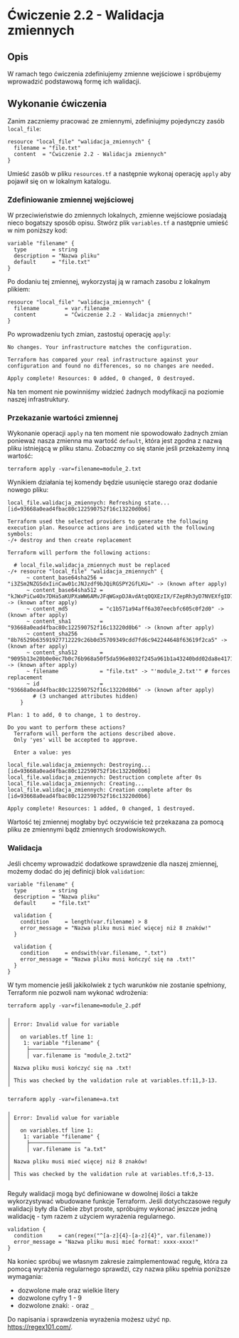 # Ćwiczenie 2.2 - Walidacja zmiennych
## Opis
W ramach tego ćwiczenia zdefiniujemy zmienne wejściowe i spróbujemy wprowadzić podstawową formę ich walidacji.

## Wykonanie ćwiczenia
Zanim zaczniemy pracować ze zmiennymi, zdefiniujmy pojedynczy zasób `local_file`:
```
resource "local_file" "walidacja_zmiennych" {
  filename = "file.txt"
  content  = "Ćwiczenie 2.2 - Walidacja zmiennych"
}
```
Umieść zasób w pliku `resources.tf` a następnie wykonaj operację `apply` aby pojawił się on w lokalnym katalogu.

### Zdefiniowanie zmiennej wejściowej
W przeciwieństwie do zmiennych lokalnych, zmienne wejściowe posiadają nieco bogatszy sposób opisu. Stwórz plik `variables.tf` a następnie umieść w nim poniższy kod:
```
variable "filename" {
  type        = string
  description = "Nazwa pliku"
  default     = "file.txt"
}
```
Po dodaniu tej zmiennej, wykorzystaj ją w ramach zasobu z lokalnym plikiem:
```
resource "local_file" "walidacja_zmiennych" {
  filename        = var.filename
  content         = "Ćwiczenie 2.2 - Walidacja zmiennych!"
}
```
Po wprowadzeniu tych zmian, zastostuj operację `apply`:
```
No changes. Your infrastructure matches the configuration.

Terraform has compared your real infrastructure against your configuration and found no differences, so no changes are needed.

Apply complete! Resources: 0 added, 0 changed, 0 destroyed.
```
Na ten moment nie powinniśmy widzieć żadnych modyfikacji na poziomie naszej infrastruktury.

### Przekazanie wartości zmiennej
Wykonanie operacji `apply` na ten moment nie spowodowało żadnych zmian ponieważ nasza zmienna ma wartość `default`, która jest zgodna z nazwą pliku istniejącą w pliku stanu. Zobaczmy co się stanie jeśli przekażemy inną wartość:
```
terraform apply -var=filename=module_2.txt
```
Wynikiem działania tej komendy będzie usunięcie starego oraz dodanie nowego pliku:
```
local_file.walidacja_zmiennych: Refreshing state... [id=93668a0ead4fbac80c122590752f16c13220d0b6]

Terraform used the selected providers to generate the following execution plan. Resource actions are indicated with the following symbols:
-/+ destroy and then create replacement

Terraform will perform the following actions:

  # local_file.walidacja_zmiennych must be replaced
-/+ resource "local_file" "walidacja_zmiennych" {
      ~ content_base64sha256 = "i3ZSm2NZGSdxIinCaw01cJNJzdf9bJQiRGSPY2GfLKU=" -> (known after apply)
      ~ content_base64sha512 = "kJWxPiCw4Ox7DHa5aKUPXaWW6AMvJFqWGxpDJAvdAtqOQXEzIX/FZepRh3yD7NVEXfgID74exRpY3oamc9NAug==" -> (known after apply)
      ~ content_md5          = "c1b571a94aff6a307eecbfc605c0f2d0" -> (known after apply)
      ~ content_sha1         = "93668a0ead4fbac80c122590752f16c13220d0b6" -> (known after apply)
      ~ content_sha256       = "8b76529b63591927712229c26b0d35709349cdd7fd6c942244648f63619f2ca5" -> (known after apply)
      ~ content_sha512       = "9095b13e20b0e0ec7b0c76b968a50f5da596e8032f245a961b1a43240bdd02da8e417133217fc565ea51877c83ecd5445df8080fbe1ec51a58de86a673d340ba" -> (known after apply)
      ~ filename             = "file.txt" -> "'module_2.txt'" # forces replacement
      ~ id                   = "93668a0ead4fbac80c122590752f16c13220d0b6" -> (known after apply)
        # (3 unchanged attributes hidden)
    }

Plan: 1 to add, 0 to change, 1 to destroy.

Do you want to perform these actions?
  Terraform will perform the actions described above.
  Only 'yes' will be accepted to approve.

  Enter a value: yes

local_file.walidacja_zmiennych: Destroying... [id=93668a0ead4fbac80c122590752f16c13220d0b6]
local_file.walidacja_zmiennych: Destruction complete after 0s
local_file.walidacja_zmiennych: Creating...
local_file.walidacja_zmiennych: Creation complete after 0s [id=93668a0ead4fbac80c122590752f16c13220d0b6]

Apply complete! Resources: 1 added, 0 changed, 1 destroyed.
```
Wartość tej zmiennej mogłaby być oczywiście też przekazana za pomocą pliku ze zmiennymi bądź zmiennych środowiskowych.

### Walidacja
Jeśli chcemy wprowadzić dodatkowe sprawdzenie dla naszej zmiennej, możemy dodać do jej definicji blok `validation`:
```
variable "filename" {
  type        = string
  description = "Nazwa pliku"
  default     = "file.txt"

  validation {
    condition     = length(var.filename) > 8
    error_message = "Nazwa pliku musi mieć więcej niż 8 znaków!"
  }

  validation {
    condition     = endswith(var.filename, ".txt")
    error_message = "Nazwa pliku musi kończyć się na .txt!"
  }
}
```
W tym momencie jeśli jakikolwiek z tych warunków nie zostanie spełniony, Terraform nie pozwoli nam wykonać wdrożenia:
```
terraform apply -var=filename=module_2.pdf

╷
│ Error: Invalid value for variable
│
│   on variables.tf line 1:
│    1: variable "filename" {
│     ├────────────────
│     │ var.filename is "module_2.txt2"
│
│ Nazwa pliku musi kończyć się na .txt!
│
│ This was checked by the validation rule at variables.tf:11,3-13.
╵
```
```
terraform apply -var=filename=a.txt

╷
│ Error: Invalid value for variable
│
│   on variables.tf line 1:
│    1: variable "filename" {
│     ├────────────────
│     │ var.filename is "a.txt"
│
│ Nazwa pliku musi mieć więcej niż 8 znaków!
│
│ This was checked by the validation rule at variables.tf:6,3-13.
╵
```
Reguły walidacji mogą być definiowane w dowolnej ilości a także wykorzystywać wbudowane funkcje Terraform. Jeśli dotychczasowe reguły walidacji były dla Ciebie zbyt proste, spróbujmy wykonać jeszcze jedną walidację - tym razem z użyciem wyrażenia regularnego. 
```
validation {
  condition     = can(regex("^[a-z]{4}-[a-z]{4}", var.filename))
  error_message = "Nazwa pliku musi mieć format: xxxx-xxxx!"
}
```
Na koniec spróbuj we własnym zakresie zaimplementować regułę, która za pomocą wyrażenia regularnego sprawdzi, czy nazwa pliku spełnia poniższe wymagania:
* dozwolone małe oraz wielkie litery
* dozwolone cyfry 1 - 9
* dozwolone znaki: `-` oraz `_`

Do napisania i sprawdzenia wyrażenia możesz użyć np. https://regex101.com/.